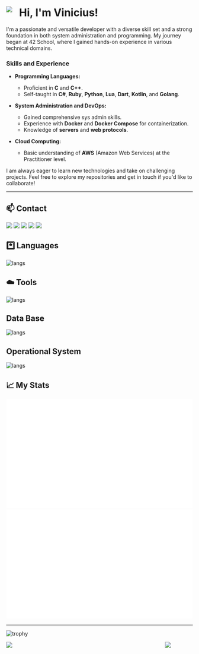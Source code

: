# Hi, I'm Vinicius! <a href="#"><img align='left' src='../../../stuff/blob/main/shakehand.gif' width='35'></a>
I'm a passionate and versatile developer with a diverse skill set and a strong foundation in both system administration and programming. My journey began at 42 School, where I gained hands-on experience in various technical domains.

### Skills and Experience

- **Programming Languages:** 
  - Proficient in **C** and **C++**.
  - Self-taught in **C#**, **Ruby**, **Python**, **Lua**, **Dart**, **Kotlin**, and **Golang**.

- **System Administration and DevOps:**
  - Gained comprehensive sys admin skills.
  - Experience with **Docker** and **Docker Compose** for containerization.
  - Knowledge of **servers** and **web protocols**.

- **Cloud Computing:**
  - Basic understanding of **AWS** (Amazon Web Services) at the Practitioner level.

I am always eager to learn new technologies and take on challenging projects. Feel free to explore my repositories and get in touch if you'd like to collaborate!

---

## 📫 Contact

<div align="left" style="display:inline_block"> 
  <a href="https://www.linkedin.com/in/vfreitass/" target="_blank"><img src="https://img.shields.io/badge/LinkedIn-0077B5?style=for-the-badge&logo=linkedin&logoColor=white" target="_blank"></a> 
  <a href="https://app.slack.com/client/T039P7U66/D05Q1NU9G58" target="_blank"><img src="https://img.shields.io/badge/Slack-4A154B?style=for-the-badge&logo=slack&logoColor=white" target="_blank"></a> 
  <a href = "mailto:niviciusdev@gmail.com"><img src="https://img.shields.io/badge/Gmail-D14836?style=for-the-badge&logo=gmail&logoColor=white" target="_blank"></a>
 <a href="https://discord.gg/vde-frei#1622" target="_blank"><img src="https://img.shields.io/badge/Discord-7289DA?style=for-the-badge&logo=discord&logoColor=white" target="_blank"></a> 
  <a href="https://instagram.com/niviciusdev" target="_blank"><img src="https://img.shields.io/badge/-Instagram-%23E4405F?style=for-the-badge&logo=instagram&logoColor=white" target="_blank"></a>

## *️⃣ Languages
![langs](https://skillicons.dev/icons?i=c,cpp,cs,go,python,elixir,lua,ruby,dart,kotlin,ktor,html,css,javascript,java&perline=)

## ☁️ Tools
![langs](https://skillicons.dev/icons?i=git,github,docker,nginx,bitbucket,aws,bash,vim,androidstudio,vscode,neovim,sublime,cmake,clion,redis&perline=)

## Data Base
![langs](https://skillicons.dev/icons?i=postgres,sqlite,mysql&perline=)

## Operational System
![langs](https://skillicons.dev/icons?i=linux,windows,apple&perline=)


## 📈 My Stats

[![status](https://raw.githubusercontent.com/0bvim/github-stats-transparent/output/generated/overview.svg)](#)
[![languages](https://raw.githubusercontent.com/0bvim/github-stats-transparent/output/generated/languages.svg)](#)



---



![trophy](https://github-profile-trophy.vercel.app/?username=0bvim&theme=darkhub&rank=-C&column=-1&no-bg=true&no-frame=true) 

![](https://komarev.com/ghpvc/?username=vinicius-f-pereira&color=blue&style=for-the-badge)
<a href="#"><img align='right' src='../../../stuff/blob/main/alucard.gif' width='75'></a>
